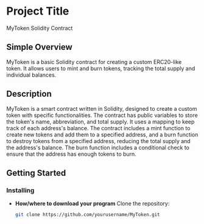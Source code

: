 # Project Title
MyToken Solidity Contract

## Simple Overview
MyToken is a basic Solidity contract for creating a custom ERC20-like token. It allows users to mint and burn tokens, tracking the total supply and individual balances.

## Description
MyToken is a smart contract written in Solidity, designed to create a custom token with specific functionalities. The contract has public variables to store the token's name, abbreviation, and total supply. It uses a mapping to keep track of each address's balance. The contract includes a mint function to create new tokens and add them to a specified address, and a burn function to destroy tokens from a specified address, reducing the total supply and the address's balance. The burn function includes a conditional check to ensure that the address has enough tokens to burn.

## Getting Started

### Installing

* **How/where to download your program**
  Clone the repository:
  ```sh
  git clone https://github.com/yourusername/MyToken.git
